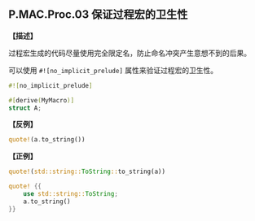 ## P.MAC.Proc.03 保证过程宏的卫生性

**【描述】**

过程宏生成的代码尽量使用完全限定名，防止命名冲突产生意想不到的后果。

可以使用 `#![no_implicit_prelude]` 属性来验证过程宏的卫生性。

```rust
#![no_implicit_prelude]

#[derive(MyMacro)]
struct A;
```

**【反例】**

```rust
quote!(a.to_string())
```

**【正例】**

```rust
quote!(std::string::ToString::to_string(a))
```

```rust
quote! {{
    use std::string::ToString;
    a.to_string()
}}
```
